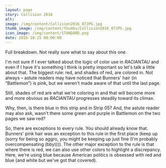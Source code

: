 ```yaml
---
layout: page
story: Collision 2016
alt:
image: /img/content/Collision2016_07JPG.jpg
thumb_image: /img/content/thumbs/Collision2016_07JPG.jpg
icon_image: /img/content/STANDARD.png
date: 2016-10-25 00:00:00
---
```


Full breakdown. Not really sure what to say about this one.

I'm not sure if I ever talked about the logic of color use in <em>RACIANTAU</em> and even if I have it's something I think is pretty important so let's talk a little about that. The biggest rule: red, and shades of red, are colored in. Not always – astute readers may have noticed that Bunners' hair (in “Battlemon”) is pink, but we weren't made aware of that until the last page.

Still, shades of red are what we're coloring in and that will become more and more obvious as <em>RACIANTAU</em> progresses steadily toward its climax.

Why, then, is there blue in this strip and in Strip 05? And, the astute reader may also ask, wasn't there some green and purple in Battlemon on the two pages we saw red?

So, there are exceptions to every rule. You should already know that. Bunners' pink hair was an exception to this rule in the first place (keep up (sorry for being so aggro, you might be keeping up just fine (I'm probably overcompensating (bby)))). The other major exception to the rule is that where there is red, we can also use other colors to highlight a discrepancy. Here, we're using blue because American politics is obsessed with red and blue (and white but we've got that covered).
